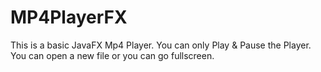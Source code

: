 # MP4PlayerFX
This is a basic JavaFX Mp4 Player.
You can only Play & Pause the Player.
You can open a new file or you can go fullscreen.

